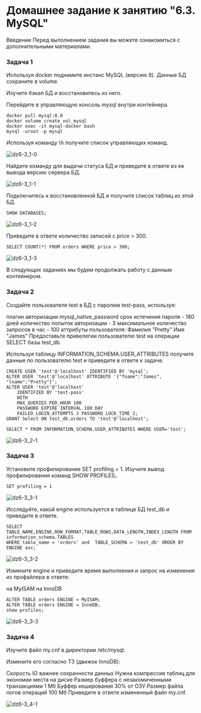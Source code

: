# Домашнее задание к занятию "6.3. MySQL"
Введение
Перед выполнением задания вы можете ознакомиться с дополнительными материалами.

### Задача 1
Используя docker поднимите инстанс MySQL (версию 8). Данные БД сохраните в volume.

Изучите бэкап БД и восстановитесь из него.

Перейдите в управляющую консоль mysql внутри контейнера.

	docker pull mysql:8.0
	docker volume create vol_mysql
	docker exec -it mysql-docker bash
	mysql -uroot -p mysql

Используя команду \h получите список управляющих команд.

![dz6-3_1-0](/dz_db_6_3/6_3_1-0.jpg)

Найдите команду для выдачи статуса БД и приведите в ответе из ее вывода версию сервера БД.

![dz6-3_1-1](/dz_db_6_3/6_3_1-1.jpg)	

Подключитесь к восстановленной БД и получите список таблиц из этой БД.

	SHOW DATABASES;
![dz6-3_1-2](/dz_db_6_3/6_3_1-2.jpg)	

Приведите в ответе количество записей с price > 300.

	SELECT COUNT(*) FROM orders WHERE price > 300;

![dz6-3_1-3](/dz_db_6_3/6_3_1-3.jpg)	

В следующих заданиях мы будем продолжать работу с данным контейнером.


### Задача 2
Создайте пользователя test в БД c паролем test-pass, используя:

плагин авторизации mysql_native_password
срок истечения пароля - 180 дней
количество попыток авторизации - 3
максимальное количество запросов в час - 100
аттрибуты пользователя:
Фамилия "Pretty"
Имя "James"
Предоставьте привелегии пользователю test на операции SELECT базы test_db.

Используя таблицу INFORMATION_SCHEMA.USER_ATTRIBUTES получите данные по пользователю test и приведите в ответе к задаче.

	CREATE USER 'test'@'localhost' IDENTIFIED BY 'mysql';
	ALTER USER 'test'@'localhost' ATTRIBUTE '{"fname":"James", "lname":"Pretty"}';
	ALTER USER 'test'@'localhost' 
		IDENTIFIED BY 'test-pass' 
		WITH
		MAX_QUERIES_PER_HOUR 100
		PASSWORD EXPIRE INTERVAL 180 DAY
		FAILED_LOGIN_ATTEMPTS 3 PASSWORD_LOCK_TIME 2;
	GRANT Select ON test_db.orders TO 'test'@'localhost';
	
	SELECT * FROM INFORMATION_SCHEMA.USER_ATTRIBUTES WHERE USER='test';
	
![dz6-3_2-1](/dz_db_6_3/6_3_2-1.jpg)	
	

### Задача 3
Установите профилирование SET profiling = 1. Изучите вывод профилирования команд SHOW PROFILES;.

	SET profiling = 1
	
![dz6-3_3-1](/dz_db_6_3/6_3_3-1.jpg)	

Исследуйте, какой engine используется в таблице БД test_db и приведите в ответе.

	SELECT TABLE_NAME,ENGINE,ROW_FORMAT,TABLE_ROWS,DATA_LENGTH,INDEX_LENGTH FROM information_schema.TABLES 
	WHERE table_name = 'orders' and  TABLE_SCHEMA = 'test_db' ORDER BY ENGINE asc;
	
![dz6-3_3-2](/dz_db_6_3/6_3_3-2.jpg)	

Измените engine и приведите время выполнения и запрос на изменения из профайлера в ответе:

на MyISAM
на InnoDB

	ALTER TABLE orders ENGINE = MyISAM;
	ALTER TABLE orders ENGINE = InnoDB;
	show profiles;
	
![dz6-3_3-3](/dz_db_6_3/6_3_3-3.jpg)	

### Задача 4
Изучите файл my.cnf в директории /etc/mysql.

Измените его согласно ТЗ (движок InnoDB):

Скорость IO важнее сохранности данных
Нужна компрессия таблиц для экономии места на диске
Размер буффера с незакомиченными транзакциями 1 Мб
Буффер кеширования 30% от ОЗУ
Размер файла логов операций 100 Мб
Приведите в ответе измененный файл my.cnf.

![dz6-3_4-1](/dz_db_6_3/6_3_4-1.jpg)

